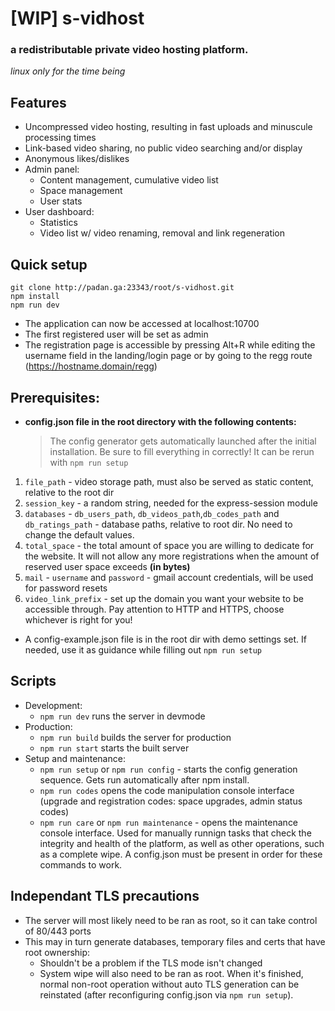 # [WIP] s-vidhost

### a redistributable private video hosting platform.

*linux only for the time being*

## Features

* Uncompressed video hosting, resulting in fast uploads and minuscule processing times
* Link-based video sharing, no public video searching and/or display
* Anonymous likes/dislikes
* Admin panel:
  * Content management, cumulative video list
  * Space management
  * User stats
* User dashboard:
  * Statistics
  * Video list w/ video renaming, removal and link regeneration

## Quick setup

```shell
git clone http://padan.ga:23343/root/s-vidhost.git
npm install
npm run dev
```

* The application can now be accessed at localhost:10700
* The first registered user will be set as admin
* The registration page is accessible by pressing Alt+R while editing the username field in the landing/login page or by going to the regg route (https://hostname.domain/regg)

## Prerequisites:

* **config.json file in the root directory with the following contents:**

  > The config generator gets automatically launched after the initial installation. Be sure to fill everything in correctly! It can be rerun with `npm run setup`

1. `file_path` - video storage path, must also be served as static content, relative to the root dir
2. `session_key` - a random string, needed for the express-session module
3. `databases` - `db_users_path`, `db_videos_path`,`db_codes_path` and `db_ratings_path` - database paths, relative to root dir. No need to change the default values.
4. `total_space` - the total amount of space you are willing to dedicate for the website. It will not allow any more registrations when the amount of reserved user space exceeds **(in bytes)**
5. `mail` - `username` and `password` - gmail account credentials, will be used for password resets
6. `video_link_prefix` - set up the domain you want your website to be accessible through. Pay attention to HTTP and HTTPS, choose whichever is right for you!

* A config-example.json file is in the root dir with demo settings set. If needed, use it as guidance while filling out `npm run setup`

## Scripts

* Development:
  * ``npm run dev`` runs the server in devmode
* Production:
  * ``npm run build`` builds the server for production
  * ``npm run start`` starts the built server
* Setup and maintenance:
  * ``npm run setup`` or ``npm run config`` - starts the config generation sequence. Gets run automatically after npm install.
  * ``npm run codes`` opens the code manipulation console interface (upgrade and registration codes: space upgrades, admin status codes)
  * ``npm run care`` or ``npm run maintenance`` - opens the maintenance console interface. Used for manually runnign tasks that check the integrity and health of the platform, as well as other operations, such as a complete wipe. A config.json must be present in order for these commands to work.

## Independant TLS precautions
* The server will most likely need to be ran as root, so it can take control of 80/443 ports
* This may in turn generate databases, temporary files and certs that have root ownership:
  * Shouldn't be a problem if the TLS mode isn't changed
  * System wipe will also need to be ran as root. When it's finished, normal non-root operation without auto TLS generation can be reinstated (after reconfiguring config.json via `npm run setup`).